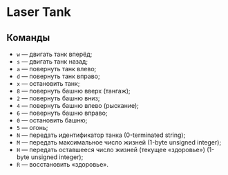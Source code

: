 # Laser Tank

## Команды

* `w` — двигать танк вперёд;
* `s` — двигать танк назад;
* `a` — повернуть танк влево;
* `d` — повернуть танк вправо;
* `x` — остановить танк;
* `8` — повернуть башню вверх (тангаж);
* `2` — повернуть башню вниз;
* `4` — повернуть башню влево (рыскание);
* `6` — повернуть башню вправо;
* `0` — остановить башню;
* `5` — огонь;
* `N` — передать идентификатор танка (0-terminated string);
* `M` — передать максимальное число жизней (1-byte unsigned integer);
* `H` — передать оставшееся число жизней (текущее «здоровье») (1-byte unsigned integer);
* `R` — восстановить «здоровье».
